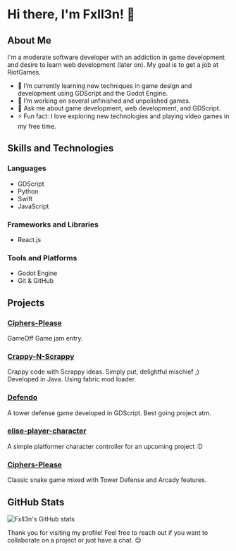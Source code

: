 # Hi there, I'm Fxll3n! 👋

## About Me

I'm a moderate software developer with an addiction in game development and desire to learn web development (later on). My goal is to get a job at RiotGames.

- 🌱 I’m currently learning new techniques in game design and development using GDScript and the Godot Engine.
- 🔭 I’m working on several unfinished and unpolished games.
- 💬 Ask me about game development, web development, and GDScript.
- ⚡ Fun fact: I love exploring new technologies and playing video games in my free time.

## Skills and Technologies

### Languages
- GDScript
- Python
- Swift
- JavaScript

### Frameworks and Libraries
- React.js

### Tools and Platforms
- Godot Engine
- Git & GitHub

## Projects

### [Ciphers-Please](https://github.com/Fxll3n/Ciphers-Please)
GameOff Game jam entry. 

### [Crappy-N-Scrappy](https://github.com/Fxll3n/Crappy-N-Scrappy)
Crappy code with Scrappy ideas. Simply put, delightful mischief ;) Developed in Java.
Using fabric mod loader.

### [Defendo](https://github.com/Fxll3n/Defendo)
A tower defense game developed in GDScript. Best going project atm.

### [elise-player-character](https://github.com/Fxll3n/elise-player-character)
A simple platformer character controller for an upcoming project :D

### [Ciphers-Please](https://github.com/Fxll3n/Ciphers-Please)
Classic snake game mixed with Tower Defense and Arcady features.

## GitHub Stats

![Fxll3n's GitHub stats](https://github-readme-stats.vercel.app/api?username=Fxll3n&show_icons=true&theme=radical)

Thank you for visiting my profile! Feel free to reach out if you want to collaborate on a project or just have a chat. 😊
